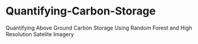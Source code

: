 # Quantifying-Carbon-Storage
Quantifying Above Ground Carbon Storage Using Random Forest and High Resolution Satelite Imagery
